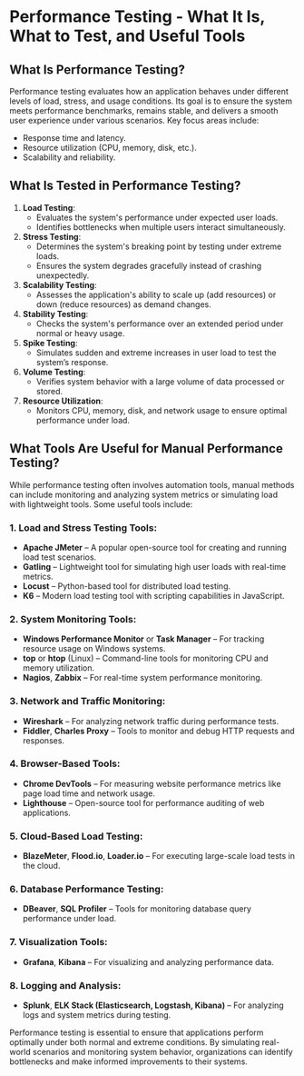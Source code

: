 # Performance Testing - What It Is, What to Test, and Useful Tools

## What Is Performance Testing?
Performance testing evaluates how an application behaves under different levels of load, stress, and usage conditions. Its goal is to ensure the system meets performance benchmarks, remains stable, and delivers a smooth user experience under various scenarios. Key focus areas include:
- Response time and latency.
- Resource utilization (CPU, memory, disk, etc.).
- Scalability and reliability.

## What Is Tested in Performance Testing?
1. **Load Testing**:
   - Evaluates the system's performance under expected user loads.
   - Identifies bottlenecks when multiple users interact simultaneously.
2. **Stress Testing**:
   - Determines the system's breaking point by testing under extreme loads.
   - Ensures the system degrades gracefully instead of crashing unexpectedly.
3. **Scalability Testing**:
   - Assesses the application's ability to scale up (add resources) or down (reduce resources) as demand changes.
4. **Stability Testing**:
   - Checks the system's performance over an extended period under normal or heavy usage.
5. **Spike Testing**:
   - Simulates sudden and extreme increases in user load to test the system’s response.
6. **Volume Testing**:
   - Verifies system behavior with a large volume of data processed or stored.
7. **Resource Utilization**:
   - Monitors CPU, memory, disk, and network usage to ensure optimal performance under load.

## What Tools Are Useful for Manual Performance Testing?
While performance testing often involves automation tools, manual methods can include monitoring and analyzing system metrics or simulating load with lightweight tools. Some useful tools include:

### 1. **Load and Stress Testing Tools**:
   - **Apache JMeter** – A popular open-source tool for creating and running load test scenarios.
   - **Gatling** – Lightweight tool for simulating high user loads with real-time metrics.
   - **Locust** – Python-based tool for distributed load testing.
   - **K6** – Modern load testing tool with scripting capabilities in JavaScript.

### 2. **System Monitoring Tools**:
   - **Windows Performance Monitor** or **Task Manager** – For tracking resource usage on Windows systems.
   - **top** or **htop** (Linux) – Command-line tools for monitoring CPU and memory utilization.
   - **Nagios**, **Zabbix** – For real-time system performance monitoring.

### 3. **Network and Traffic Monitoring**:
   - **Wireshark** – For analyzing network traffic during performance tests.
   - **Fiddler**, **Charles Proxy** – Tools to monitor and debug HTTP requests and responses.

### 4. **Browser-Based Tools**:
   - **Chrome DevTools** – For measuring website performance metrics like page load time and network usage.
   - **Lighthouse** – Open-source tool for performance auditing of web applications.

### 5. **Cloud-Based Load Testing**:
   - **BlazeMeter**, **Flood.io**, **Loader.io** – For executing large-scale load tests in the cloud.

### 6. **Database Performance Testing**:
   - **DBeaver**, **SQL Profiler** – Tools for monitoring database query performance under load.

### 7. **Visualization Tools**:
   - **Grafana**, **Kibana** – For visualizing and analyzing performance data.

### 8. **Logging and Analysis**:
   - **Splunk**, **ELK Stack (Elasticsearch, Logstash, Kibana)** – For analyzing logs and system metrics during testing.

Performance testing is essential to ensure that applications perform optimally under both normal and extreme conditions. By simulating real-world scenarios and monitoring system behavior, organizations can identify bottlenecks and make informed improvements to their systems.
